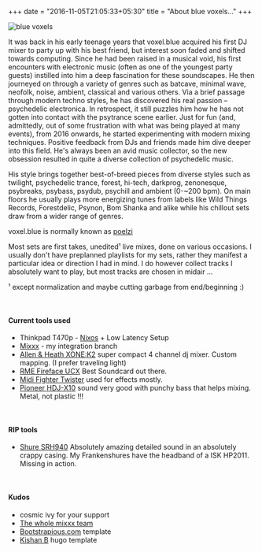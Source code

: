 +++
date = "2016-11-05T21:05:33+05:30"
title = "About blue voxels…"
+++

![blue voxels][1]

It was back in his early teenage years that voxel.blue acquired his first DJ mixer to party up with his best friend, but interest soon faded and shifted towards computing. Since he had been raised in a musical void, his first encounters with electronic music (often as one of the youngest party guests) instilled into him a deep fascination for these soundscapes. He then journeyed on through a variety of genres such as batcave, minimal wave, neofolk, noise, ambient, classical and various others. Via a brief passage through modern techno styles, he has discovered his real passion – psychedelic electronica. In retrospect, it still puzzles him how he has not gotten into contact with the psytrance scene earlier.
Just for fun (and, admittedly, out of some frustration with what was being played at many events), from 2016 onwards, he started experimenting with modern mixing techniques. Positive feedback from DJs and friends made him dive deeper into this field. He's always been an avid music collector, so the new obsession resulted in quite a diverse collection of psychedelic music.

His style brings together best-of-breed pieces from diverse styles such as twilight, psychedelic trance, forest, hi-tech, darkprog, zenonesque, psybreaks, psybass, psydub, psychill and ambient (0-~200 bpm). On main floors he usually plays more energizing tunes from labels like Wild Things Records, Forestdelic, Psynon, Bom Shanka and alike while his chillout sets draw from a wider range of genres.


voxel.blue is normally known as [poelzi](http://poelzi.org)

Most sets are first takes, unedited¹ live mixes, done on various occasions. I usually don't have preplanned playlists for my sets, rather they manifest a particular idea or direction I had in mind. I do however collect tracks I absolutely want to play, but most tracks are chosen in midair …

¹ except normalization and maybe cutting garbage from end/beginning :)

<br>

#### Current tools used

* Thinkpad T470p - [Nixos](http://nixos.org) + Low Latency Setup
* [Mixxx](http://mixxx.org) - my integration branch
* [Allen & Heath XONE:K2](http://www.allen-heath.com/ahproducts/xonek2/) super compact 4 channel dj mixer. Custom mapping. (I prefer traveling light)
* [RME Fireface UCX](https://www.rme-audio.de/fireface-ucx.html) Best Soundcard out there.
* [Midi Fighter Twister](https://store.djtechtools.com/products/midi-fighter-twister) used for effects mostly.
* [Pioneer HDJ-X10](https://www.pioneerdj.com/de-de/product/headphones/hdj-x10/black/overview/) sound very good with punchy bass that helps mixing. Metal, not plastic !!!

<br>

#### RIP tools

* [Shure SRH940](https://www.shure.com/americas/products/headphones/srh940-professional-reference-headphones) Absolutely amazing detailed sound in an absolutely crappy casing. My Frankenshures have the headband of a ISK HP2011. Missing in action.

<br>

#### Kudos

* cosmic ivy for your support
* [The whole mixxx team](http://mixxx.org)
* [Bootstrapious.com](https://bootstrapious.com/free-templates) template
* [Kishan B](https://github.com/kishaningithub) hugo template


[1]: /images/voxel-dream-about.png#center
